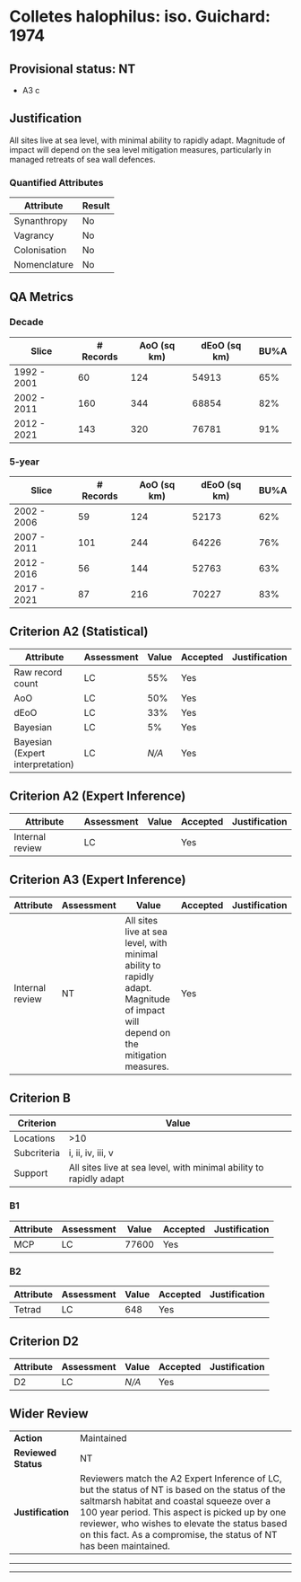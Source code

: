 # Colletes halophilus: iso. Guichard: 1974
## Provisional status: NT
- A3 c

## Justification
All sites live at sea level, with minimal ability to rapidly adapt. Magnitude of impact will depend on the sea level mitigation measures, particularly in managed retreats of sea wall defences.
### Quantified Attributes
|Attribute|Result|
|---|---|
|Synanthropy|No|
|Vagrancy|No|
|Colonisation|No|
|Nomenclature|No|
## QA Metrics
### Decade
| Slice | # Records | AoO (sq km) | dEoO (sq km) |BU%A |
|---|---|---|---|---|
|1992 - 2001|60|124|54913|65%|
|2002 - 2011|160|344|68854|82%|
|2012 - 2021|143|320|76781|91%|
### 5-year
| Slice | # Records | AoO (sq km) | dEoO (sq km) |BU%A |
|---|---|---|---|---|
|2002 - 2006|59|124|52173|62%|
|2007 - 2011|101|244|64226|76%|
|2012 - 2016|56|144|52763|63%|
|2017 - 2021|87|216|70227|83%|
## Criterion A2 (Statistical)
|Attribute|Assessment|Value|Accepted|Justification
|---|---|---|---|---|
|Raw record count|LC|55%|Yes||
|AoO|LC|50%|Yes||
|dEoO|LC|33%|Yes||
|Bayesian|LC|5%|Yes||
|Bayesian (Expert interpretation)|LC|*N/A*|Yes||
## Criterion A2 (Expert Inference)
|Attribute|Assessment|Value|Accepted|Justification
|---|---|---|---|---|
|Internal review|LC||Yes||
## Criterion A3 (Expert Inference)
|Attribute|Assessment|Value|Accepted|Justification
|---|---|---|---|---|
|Internal review|NT|All sites live at sea level, with minimal ability to rapidly adapt. Magnitude of impact will depend on the mitigation measures.|Yes||
## Criterion B
|Criterion| Value|
|---|---|
|Locations|>10|
|Subcriteria|i, ii, iv, iii, v|
|Support|All sites live at sea level, with minimal ability to rapidly adapt|
### B1
|Attribute|Assessment|Value|Accepted|Justification
|---|---|---|---|---|
|MCP|LC|77600|Yes||
### B2
|Attribute|Assessment|Value|Accepted|Justification
|---|---|---|---|---|
|Tetrad|LC|648|Yes||
## Criterion D2
|Attribute|Assessment|Value|Accepted|Justification
|---|---|---|---|---|
|D2|LC|*N/A*|Yes||
## Wider Review
|  |  |
|---|---|
|**Action**|Maintained|
|**Reviewed Status**|NT|
|**Justification**|Reviewers match the A2 Expert Inference of LC, but the status of NT is based on the status of the saltmarsh habitat and coastal squeeze over a 100 year period. This aspect is picked up by one reviewer, who wishes to elevate the status based on this fact. As a compromise, the status of NT has been maintained.|
---
 ---
 <br><br>
 
